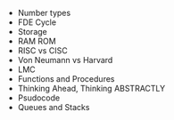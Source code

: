 - Number types
- FDE Cycle
- Storage
- RAM ROM
- RISC vs CISC
- Von Neumann vs Harvard
- LMC
- Functions and Procedures
- Thinking Ahead, Thinking ABSTRACTLY
- Psudocode
- Queues and Stacks